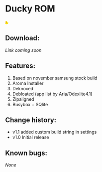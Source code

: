 # Ducky ROM
<img src="/img/ducky.png" height="10" width="10"/>

## Download:

_Link coming soon_

## Features:
1. Based on november samsung stock build
2. Aroma Installer
3. Deknoxed
4. Debloated (app list by Aria/Odexlite4.1)
5. Zipaligned
6. Busybox + SQlite

## Change history:
- v1.1 added custom build string in settings
- v1.0 Initial release

## Known bugs:
_None_
